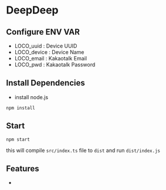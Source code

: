 # DeepDeep

## Configure ENV VAR
- LOCO_uuid : Device UUID
- LOCO_device : Device Name
- LOCO_email : Kakaotalk Email
- LOCO_pwd : Kakaotalk Password

## Install Dependencies
- install node.js
```
npm install
```

## Start
```
npm start
```
this will compile `src/index.ts` file to `dist` and run `dist/index.js`
## Features
- 
